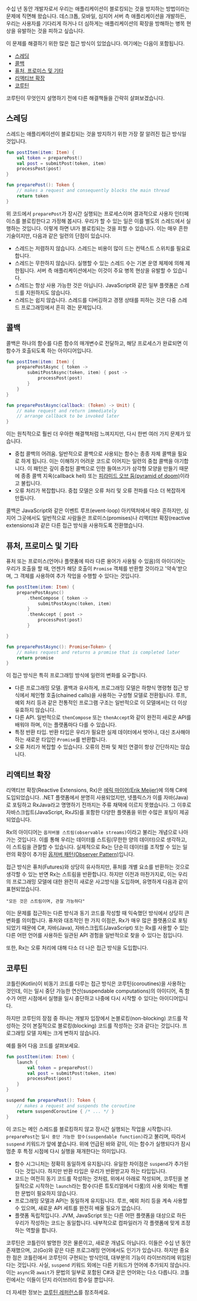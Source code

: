 [//]: # (title: 비동기 프로그래밍 기법)

수십 년 동안 개발자로서 우리는 애플리케이션이 블로킹되는 것을 방지하는 방법이라는 문제에 직면해 왔습니다. 데스크톱, 모바일, 심지어 서버 측 애플리케이션을 개발하든, 우리는 사용자를 기다리게 하거나 더 심하게는 애플리케이션의 확장을 방해하는 병목 현상을 유발하는 것을 피하고 싶습니다.

이 문제를 해결하기 위한 많은 접근 방식이 있었습니다. 여기에는 다음이 포함됩니다.

* [스레딩](#threading)
* [콜백](#callbacks)
* [퓨처, 프로미스 및 기타](#futures-promises-and-others)
* [리액티브 확장](#reactive-extensions)
* [코루틴](#coroutines)

코루틴이 무엇인지 설명하기 전에 다른 해결책들을 간략히 살펴보겠습니다.

## 스레딩

스레드는 애플리케이션이 블로킹되는 것을 방지하기 위한 가장 잘 알려진 접근 방식일 것입니다.

```kotlin
fun postItem(item: Item) {
    val token = preparePost()
    val post = submitPost(token, item)
    processPost(post)
}

fun preparePost(): Token {
    // makes a request and consequently blocks the main thread
    return token
}
```

위 코드에서 `preparePost`가 장시간 실행되는 프로세스이며 결과적으로 사용자 인터페이스를 블로킹한다고 가정해 봅시다. 우리가 할 수 있는 일은 이를 별도의 스레드에서 실행하는 것입니다. 이렇게 하면 UI가 블로킹되는 것을 피할 수 있습니다. 이는 매우 흔한 기술이지만, 다음과 같은 일련의 단점이 있습니다.

* 스레드는 저렴하지 않습니다. 스레드는 비용이 많이 드는 컨텍스트 스위치를 필요로 합니다.
* 스레드는 무한하지 않습니다. 실행할 수 있는 스레드 수는 기본 운영 체제에 의해 제한됩니다. 서버 측 애플리케이션에서는 이것이 주요 병목 현상을 유발할 수 있습니다.
* 스레드는 항상 사용 가능한 것은 아닙니다. JavaScript와 같은 일부 플랫폼은 스레드를 지원하지도 않습니다.
* 스레드는 쉽지 않습니다. 스레드를 디버깅하고 경쟁 상태를 피하는 것은 다중 스레드 프로그래밍에서 흔히 겪는 문제입니다.

## 콜백

콜백은 하나의 함수를 다른 함수의 매개변수로 전달하고, 해당 프로세스가 완료되면 이 함수가 호출되도록 하는 아이디어입니다.

```kotlin
fun postItem(item: Item) {
    preparePostAsync { token ->
        submitPostAsync(token, item) { post ->
            processPost(post)
        }
    }
}

fun preparePostAsync(callback: (Token) -> Unit) {
    // make request and return immediately
    // arrange callback to be invoked later
}
```

이는 원칙적으로 훨씬 더 우아한 해결책처럼 느껴지지만, 다시 한번 여러 가지 문제가 있습니다.

* 중첩 콜백의 어려움. 일반적으로 콜백으로 사용되는 함수는 종종 자체 콜백을 필요로 하게 됩니다. 이는 이해하기 어려운 코드로 이어지는 일련의 중첩 콜백을 야기합니다. 이 패턴은 깊이 중첩된 콜백으로 인한 들여쓰기가 삼각형 모양을 만들기 때문에 종종 콜백 지옥(callback hell) 또는 [피라미드 오브 둠(pyramid of doom)](https://en.wikipedia.org/wiki/Pyramid_of_doom_(programming))이라고 불립니다.
* 오류 처리가 복잡합니다. 중첩 모델은 오류 처리 및 오류 전파를 다소 더 복잡하게 만듭니다.

콜백은 JavaScript와 같은 이벤트 루프(event-loop) 아키텍처에서 매우 흔하지만, 심지어 그곳에서도 일반적으로 사람들은 프로미스(promises)나 리액티브 확장(reactive extensions)과 같은 다른 접근 방식을 사용하도록 전환했습니다.

## 퓨처, 프로미스 및 기타

퓨처 또는 프로미스(언어나 플랫폼에 따라 다른 용어가 사용될 수 있음)의 아이디어는 우리가 호출을 할 때, 언젠가 해당 호출이 `Promise` 객체를 반환할 것이라고 '약속'받으며, 그 객체를 사용하여 추가 작업을 수행할 수 있다는 것입니다.

```kotlin
fun postItem(item: Item) {
    preparePostAsync()
        .thenCompose { token ->
            submitPostAsync(token, item)
        }
        .thenAccept { post ->
            processPost(post)
        }

}

fun preparePostAsync(): Promise<Token> {
    // makes request and returns a promise that is completed later
    return promise
}
```

이 접근 방식은 특히 프로그래밍 방식에 일련의 변화를 요구합니다.

* 다른 프로그래밍 모델. 콜백과 유사하게, 프로그래밍 모델은 하향식 명령형 접근 방식에서 체인형 호출(chained calls)을 사용하는 구성형 모델로 전환됩니다. 루프, 예외 처리 등과 같은 전통적인 프로그램 구조는 일반적으로 이 모델에서는 더 이상 유효하지 않습니다.
* 다른 API. 일반적으로 `thenCompose` 또는 `thenAccept`와 같이 완전히 새로운 API를 배워야 하며, 이는 플랫폼마다 다를 수 있습니다.
* 특정 반환 타입. 반환 타입은 우리가 필요한 실제 데이터에서 벗어나, 대신 조사해야 하는 새로운 타입인 `Promise`를 반환합니다.
* 오류 처리가 복잡할 수 있습니다. 오류의 전파 및 체인 연결이 항상 간단하지는 않습니다.

## 리액티브 확장

리액티브 확장(Reactive Extensions, Rx)은 [에릭 마이어(Erik Meijer)](https://en.wikipedia.org/wiki/Erik_Meijer_(computer_scientist))에 의해 C#에 도입되었습니다. .NET 플랫폼에서 분명히 사용되었지만, 넷플릭스가 이를 자바(Java)로 포팅하고 RxJava라고 명명하기 전까지는 주류 채택에 이르지 못했습니다. 그 이후로 자바스크립트(JavaScript, RxJS)를 포함한 다양한 플랫폼을 위한 수많은 포팅이 제공되었습니다.

Rx의 아이디어는 `옵저버블 스트림(observable streams)`이라고 불리는 개념으로 나아가는 것입니다. 이를 통해 우리는 데이터를 스트림(무한한 양의 데이터)으로 생각하고, 이 스트림을 관찰할 수 있습니다. 실제적으로 Rx는 단순히 데이터를 조작할 수 있는 일련의 확장이 추가된 [옵저버 패턴(Observer Pattern)](https://en.wikipedia.org/wiki/Observer_pattern)입니다.

접근 방식은 퓨처(Futures)와 상당히 유사하지만, 퓨처를 개별 요소를 반환하는 것으로 생각할 수 있는 반면 Rx는 스트림을 반환합니다. 하지만 이전과 마찬가지로, 이는 우리의 프로그래밍 모델에 대한 완전히 새로운 사고방식을 도입하며, 유명하게 다음과 같이 표현되었습니다.

    "모든 것은 스트림이며, 관찰 가능하다"

이는 문제를 접근하는 다른 방식과 동기 코드를 작성할 때 익숙했던 방식에서 상당히 큰 변화를 의미합니다. 퓨처와 대조적인 한 가지 이점은, Rx가 매우 많은 플랫폼으로 포팅되었기 때문에 C#, 자바(Java), 자바스크립트(JavaScript) 또는 Rx를 사용할 수 있는 다른 어떤 언어를 사용하든 일관된 API 경험을 일반적으로 찾을 수 있다는 점입니다.

또한, Rx는 오류 처리에 대해 다소 더 나은 접근 방식을 도입합니다.

## 코루틴

코틀린(Kotlin)이 비동기 코드를 다루는 접근 방식은 코루틴(coroutines)을 사용하는 것인데, 이는 일시 중단 가능한 연산(suspendable computations)의 아이디어, 즉 함수가 어떤 시점에서 실행을 일시 중단하고 나중에 다시 시작할 수 있다는 아이디어입니다.

하지만 코루틴의 장점 중 하나는 개발자 입장에서 논블로킹(non-blocking) 코드를 작성하는 것이 본질적으로 블로킹(blocking) 코드를 작성하는 것과 같다는 것입니다. 프로그래밍 모델 자체는 크게 변하지 않습니다.

예를 들어 다음 코드를 살펴보세요.

```kotlin
fun postItem(item: Item) {
    launch {
        val token = preparePost()
        val post = submitPost(token, item)
        processPost(post)
    }
}

suspend fun preparePost(): Token {
    // makes a request and suspends the coroutine
    return suspendCoroutine { /* ... */ }
}
```

이 코드는 메인 스레드를 블로킹하지 않고 장시간 실행되는 작업을 시작합니다. `preparePost`는 `일시 중단 가능한 함수(suspendable function)`라고 불리며, 따라서 `suspend` 키워드가 앞에 붙습니다. 위에 언급된 바와 같이, 이는 함수가 실행되다가 잠시 멈춘 후 특정 시점에 다시 실행을 재개한다는 의미입니다.

* 함수 시그니처는 정확히 동일하게 유지됩니다. 유일한 차이점은 `suspend`가 추가된다는 것입니다. 하지만 반환 타입은 우리가 반환받고자 하는 타입입니다.
* 코드는 여전히 동기 코드를 작성하는 것처럼, 위에서 아래로 작성되며, 코루틴을 본질적으로 시작하는 `launch`라는 함수(다른 튜토리얼에서 다룸)의 사용 외에는 특별한 문법이 필요하지 않습니다.
* 프로그래밍 모델과 API는 동일하게 유지됩니다. 루프, 예외 처리 등을 계속 사용할 수 있으며, 새로운 API 세트를 완전히 배울 필요가 없습니다.
* 플랫폼 독립적입니다. JVM, JavaScript 또는 다른 어떤 플랫폼을 대상으로 하든 우리가 작성하는 코드는 동일합니다. 내부적으로 컴파일러가 각 플랫폼에 맞게 조정하는 역할을 합니다.

코루틴은 코틀린이 발명한 것은 물론이고, 새로운 개념도 아닙니다. 이들은 수십 년 동안 존재했으며, 고(Go)와 같은 다른 프로그래밍 언어에서도 인기가 있습니다. 하지만 중요한 점은 코틀린에서 코루틴이 구현되는 방식인데, 대부분의 기능이 라이브러리에 위임된다는 것입니다. 사실, `suspend` 키워드 외에는 다른 키워드가 언어에 추가되지 않습니다. 이는 `async`와 `await`가 문법의 일부로 포함된 C#과 같은 언어와는 다소 다릅니다. 코틀린에서는 이들이 단지 라이브러리 함수일 뿐입니다.

더 자세한 정보는 [코루틴 레퍼런스](coroutines-overview.md)를 참조하세요.